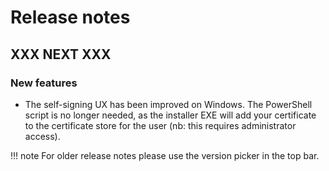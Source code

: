 # Release notes

## XXX NEXT XXX

### New features

* The self-signing UX has been improved on Windows. The PowerShell script is no longer needed, as the installer EXE will add your certificate
  to the certificate store for the user (nb: this requires administrator access).

!!! note 
    For older release notes please use the version picker in the top bar.
